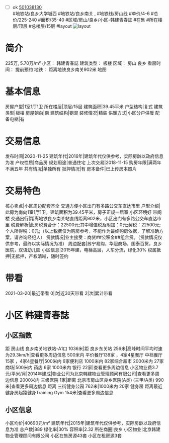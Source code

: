 - [ ] ok [501038130](https://bj.5i5j.com/ershoufang/501038130.html)  
 #地铁站/良乡大学城西 #地铁站/良乡南关 ,  #地铁线/房山线
#单价/4-6 #总价/225-240 #面积/35-40   #区域/房山/良乡/小区-韩建青春誌 #在售 #所在楼层/顶层 #总楼层/15层 #layout 
![layout](http://image2a.5i5j.com/scm/HOUSE_CUSTOMER/7a7d9c016eaf482d8f38e8baf4838de5.jpg_P5.jpg) 
# 简介 
 225万,  5.70万/m² 
小区： 韩建青春誌
建筑类型： 板楼
区域： 房山 良乡
看房时间： 提前预约
地铁： 距离地铁良乡南关902米 地图
# 基本信息 
 房屋户型|1室1厅1卫
所在楼层|顶层/15层
建筑面积|39.45平米
户型结构|复式
建筑类型|板楼
房屋朝向|南
建筑结构|钢混
装修情况|精装
供暖方式|小区分户供暖
配备电梯|有
# 交易信息 
 发布时间|2020-11-25
建筑年代|2016年|建筑年代仅供参考，实际房龄以政府信息为准
产权性质|商品房
规划用途|普通住宅
上次交易|2018-11-15
购房年限|满两年不满五年
共有情况|单独所有
抵押情况|有
房本备件|已上传房本照片
# 交易特色 
 核心卖点|小区周边配套齐全 交通方便小区出门有多路公交车直达市里
户型介绍|此房为南向1室1厅1卫，建筑面积为39.45平米，房子正规一居室 小区环境好 带阁楼
交通出行|距离地铁良乡南关站直线距离902米，小区出门有多路公交车直达市里
税费解析|此房税费合计：22500元;其中增值税及附加：0元;契税：22500元;个人所得税：0元;（以上税费仅为购房参考，不能作为最终购房依据，了解准确方案，请咨询经纪人）
贷款情况|业主接受：商贷##公积金##组合贷。（贷款情况仅供参考，最终以实际情况为准）
周边配套|苏宁易购，华冠商场，国泰百货，良乡医院，双语幼儿园
小区信息|2015年建，电梯高层，人车分流，绿化30%
权属抵押|无抵押，产权清晰，随时签约
# 带看 
 2021-03-20|最近带看	 0|次|近30天带看	 2|次|累计带看
# 小区 韩建青春誌
## 小区指数 
 距 房山线 良乡南关地铁站-A1口 1036米|距 良乡东关站 256米|高峰时间平均时速为29.3km/h|查看更多周边信息
500米内 平价餐厅138家 ，4家4星餐厅
中档餐厅15家 ，4家4星餐厅|500米内 6家便利店
1000米内 82家综合超市
2000米内 27家商场|500米内 药店 6家
1000米内 银行 22家|查看更多周边信息
小区物业费3.7元/平米/月|2014年建成|物业公司为北京韩建物业管理顾问有限公司|查看更多周边信息
2000米内 三级医院 1家|距离 北京市房山区良乡医院(A类) (三甲/A类) 990米|查看更多周边信息
距离 三街健身公园 762米|1000米内 20家 健身房
距离最近健身房起猿健身Training Gym 154米|查看更多周边信息
## 小区信息 
 小区均价|40690元/m²
建筑年代|2015年|建筑年代仅供参考，实际房龄以政府信息为准
总户数|889
绿化率|30%
容积率|2.32
所在商圈|良乡
小区物业|北京韩建物业管理顾问有限公司
小区在售房源43套
小区在租房源3套
